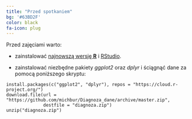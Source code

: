 ```yaml
---
title: "Przed spotkaniem"
bg: '#63BD2F'
color: black
fa-icon: plug
---
```


Przed zajęciami warto:

* zainstalować [najnowszą wersję **R**](https://cran.r-project.org/) i [RStudio](https://www.rstudio.com/products/rstudio/download/).

* zainstalować niezbędne pakiety *ggplot2* oraz *dplyr* i ściągnąć dane za pomocą poniższego skryptu:

```rconsole
install.packages(c("ggplot2", "dplyr"), repos = "https://cloud.r-project.org/")
download.file(url = "https://github.com/michbur/Diagnoza_dane/archive/master.zip", 
              destfile = "diagnoza.zip")
unzip("diagnoza.zip")
```